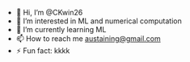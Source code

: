 - 👋 Hi, I’m @CKwin26
- 👀 I’m interested in ML and numerical computation
- 🌱 I’m currently learning ML
- 📫 How to reach me austaining@gmail.com
- ⚡ Fun fact: kkkk

<!---
CKwin26/CKwin26 is a ✨ special ✨ repository because its `README.md` (this file) appears on your GitHub profile.
You can click the Preview link to take a look at your changes.
--->
